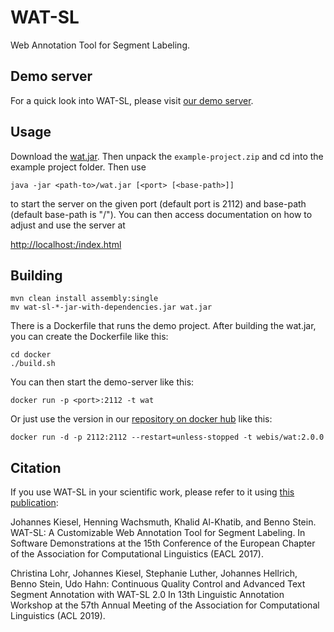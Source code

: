 WAT-SL
======
Web Annotation Tool for Segment Labeling.

Demo server
-----------
For a quick look into WAT-SL, please visit [our demo server](https://demo.webis.de/wat-sl/).


Usage
-----
Download the [wat.jar](https://github.com/webis-de/wat/releases/download/2.0.0/wat.jar). Then unpack the <code>example-project.zip</code> and cd into the example project folder. Then use

    java -jar <path-to>/wat.jar [<port> [<base-path>]]

to start the server on the given port (default port is 2112) and base-path (default base-path is "/"). You can then access documentation on how to adjust and use the server at

[http://localhost:<port><base-path>/index.html](http://localhost:2112/index.html)


Building
--------

    mvn clean install assembly:single
    mv wat-sl-*-jar-with-dependencies.jar wat.jar

There is a Dockerfile that runs the demo project. After building the wat.jar, you can create the Dockerfile like this:

    cd docker
    ./build.sh

You can then start the demo-server like this:

    docker run -p <port>:2112 -t wat

Or just use the version in our [repository on docker hub](https://hub.docker.com/r/webis/wat/) like this:

    docker run -d -p 2112:2112 --restart=unless-stopped -t webis/wat:2.0.0
    
    
Citation
--------
If you use WAT-SL in your scientific work, please refer to it using [this publication](https://webis.de/publications.html#filter:WAT-SL%20A%20Customizable%20Web%20Annotation%20Tool%20for%20Segment%20Labeling):

Johannes Kiesel, Henning Wachsmuth, Khalid Al-Khatib, and Benno Stein. WAT-SL: A Customizable Web Annotation Tool for Segment Labeling. In Software Demonstrations at the 15th Conference of the European Chapter of the Association for Computational Linguistics (EACL 2017).

Christina Lohr, Johannes Kiesel, Stephanie Luther, Johannes Hellrich, Benno Stein, Udo Hahn: Continuous Quality Control and Advanced Text Segment Annotation with WAT-SL 2.0 In 13th Linguistic Annotation Workshop at the 57th Annual Meeting of the Association for Computational Linguistics (ACL 2019).
